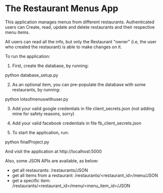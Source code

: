 The Restaurant Menus App
========================

This application manages menus from different restaurants. Authenticated users can
Create, read, update and delete restaurants and their respective menu items. 

All users can read all the info, but only the Restaurant "owner" (i.e, the user 
who created the restaurant) is able to make changes on it.

To run the application:

1. First, create the database, by running:

python database_setup.py

2. As an optional item, you can pre-populate the database with some restaurants, by running:

python lotsofmenuswithuser.py

3. Add your valid google credentials in file client_secrets.json (not adding mine for safety reasons, sorry)

4. Add your valid facebook credentials in file fb_client_secrets.json 

5. To start the application, run:

python finalProject.py

And visit the application at http://localhost:5000

Also, some JSON APIs are available, as below:

- get all restaurants: /restaurants/JSON
- get all items from a restaurant: /restaurants/<restaurant_id>/menu/JSON
- get a specific item: /restaurants/<restaurant_id>/menu/<menu_item_id>/JSON
